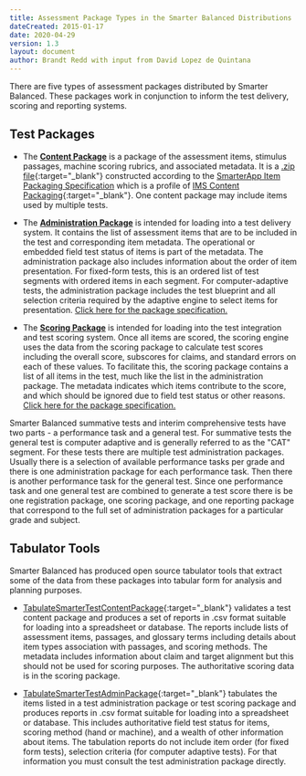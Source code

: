 ```yaml
---
title: Assessment Package Types in the Smarter Balanced Distributions
dateCreated: 2015-01-17
date: 2020-04-29
version: 1.3
layout: document
author: Brandt Redd with input from David Lopez de Quintana
---
```

There are five types of assessment packages distributed by Smarter Balanced. These packages work in conjunction to inform the test delivery, scoring and reporting systems.

## Test Packages

* The [**Content Package**](http://www.smarterapp.org/specs/SmarterApp_ItemPackaging.html) is a package of the assessment items, stimulus passages, machine scoring rubrics, and associated metadata. It is a [.zip file](https://en.wikipedia.org/wiki/Zip_%28file_format%29){:target="_blank"} constructed according to the [SmarterApp Item Packaging Specification](http://www.smarterapp.org/specs/SmarterApp_ItemPackaging.html) which is a profile of [IMS Content Packaging](http://www.imsglobal.org/content/packaging/index.html){:target="_blank"}. One content package may include items used by multiple tests.  

* The [**Administration Package**](http://www.smarterapp.org/documents/AdministrationTestPackageFormat.pdf) is intended for loading into a test delivery system. It contains the list of assessment items that are to be included in the test and corresponding item metadata. The operational or embedded field test status of items is part of the metadata. The administration package also includes information about the order of item presentation. For fixed-form tests, this is an ordered list of test segments with ordered items in each segment. For computer-adaptive tests, the administration package includes the test blueprint and all selection criteria required by the adaptive engine to select items for presentation. [Click here for the package specification.](http://www.smarterapp.org/documents/AdministrationTestPackageFormat.pdf)

* The [**Scoring Package**](http://www.smarterapp.org/documents/ScoringTestPackageFormat.pdf) is intended for loading into the test integration and test scoring system. Once all items are scored, the scoring engine uses the data from the scoring package to calculate test scores including the overall score, subscores for claims, and standard errors on each of these values. To facilitate this, the scoring package contains a list of all items in the test, much like the list in the administration package. The metadata indicates which items contribute to the score, and which should be ignored due to field test status or other reasons. [Click here for the package specification.](http://www.smarterapp.org/documents/ScoringTestPackageFormat.pdf)

Smarter Balanced summative tests and interim comprehensive tests have two parts - a performance task and a general test. For summative tests the general test is computer adaptive and is generally referred to as the "CAT" segment. For these tests there are multiple test administration packages. Usually there is a selection of available performance tasks per grade and there is one administration package for each performance task. Then there is another performance task for the general test. Since one performance task and one general test are combined to generate a test score there is be one registration package, one scoring package, and one reporting package that correspond to the full set of administration packages for a particular grade and subject.

## Tabulator Tools

Smarter Balanced has produced open source tabulator tools that extract some of the data from these packages into tabular form for analysis and planning purposes.

* [TabulateSmarterTestContentPackage](https://github.com/SmarterApp/TabulateSmarterTestContentPackage/releases){:target="_blank"} validates a test content package and produces a set of reports in .csv format suitable for loading into a spreadsheet or database. The reports include lists of assessment items, passages, and glossary terms including details about item types association with passages, and scoring methods. The metadata includes information about claim and target alignment but this should not be used for scoring purposes. The authoritative scoring data is in the scoring package.

* [TabulateSmarterTestAdminPackage](https://github.com/SmarterApp/TabulateSmarterTestAdminPackage/releases){:target="_blank"} tabulates the items listed in a test administration package or test scoring package and produces reports in .csv format suitable for loading into a spreadsheet or database. This includes authoritative field test status for items, scoring method (hand or machine), and a wealth of other information about items. The tabulation reports do not include item order (for fixed form tests), selection criteria (for computer adaptive tests). For that information you must consult the test administration package directly.  
